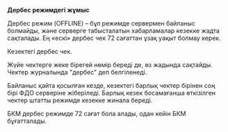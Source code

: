 **Дербес режимдегі жұмыс**

Дербес режим \(OFFLINE\) – бұл режимде сервермен байланыс болмайды, және серверге табысталатын хабарламалар кезекке жадта сақталады. Ең «ескі» дербес чек 72 сағаттан ұзақ уақыт болмау керек.





Кезектегі дербес чек.



Жүйе чектерге жеке бірегей нөмір береді де, өз жадында сақтайды. Чектер журналында "дербес" деп белгіленеді.



Байланыс қайта қосылған кезде, кезектегі барлық чектер бірінен соң бірі ФДО серверіне жіберіледі. Барлық кезек босамағанша өткізілген чектер штатты режимде кезекке жинала береді.

БКМ дербес режимде 72 сағат бола алады, одан кейін БКМ бұғатталады.

